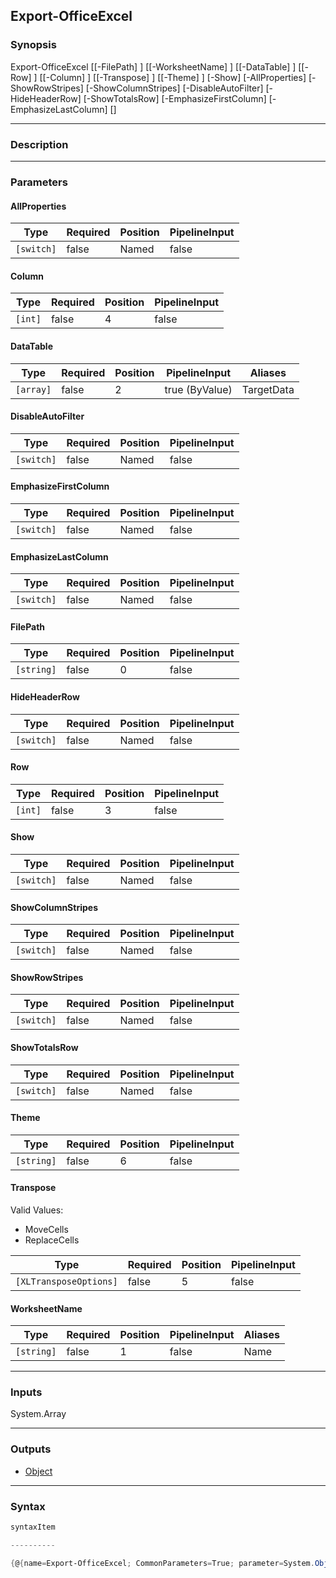 Export-OfficeExcel
------------------

### Synopsis

Export-OfficeExcel [[-FilePath] <string>] [[-WorksheetName] <string>] [[-DataTable] <array>] [[-Row] <int>] [[-Column] <int>] [[-Transpose] <XLTransposeOptions>] [[-Theme] <string>] [-Show] [-AllProperties] [-ShowRowStripes] [-ShowColumnStripes] [-DisableAutoFilter] [-HideHeaderRow] [-ShowTotalsRow] [-EmphasizeFirstColumn] [-EmphasizeLastColumn] [<CommonParameters>]

---

### Description

---

### Parameters
#### **AllProperties**

|Type      |Required|Position|PipelineInput|
|----------|--------|--------|-------------|
|`[switch]`|false   |Named   |false        |

#### **Column**

|Type   |Required|Position|PipelineInput|
|-------|--------|--------|-------------|
|`[int]`|false   |4       |false        |

#### **DataTable**

|Type     |Required|Position|PipelineInput |Aliases   |
|---------|--------|--------|--------------|----------|
|`[array]`|false   |2       |true (ByValue)|TargetData|

#### **DisableAutoFilter**

|Type      |Required|Position|PipelineInput|
|----------|--------|--------|-------------|
|`[switch]`|false   |Named   |false        |

#### **EmphasizeFirstColumn**

|Type      |Required|Position|PipelineInput|
|----------|--------|--------|-------------|
|`[switch]`|false   |Named   |false        |

#### **EmphasizeLastColumn**

|Type      |Required|Position|PipelineInput|
|----------|--------|--------|-------------|
|`[switch]`|false   |Named   |false        |

#### **FilePath**

|Type      |Required|Position|PipelineInput|
|----------|--------|--------|-------------|
|`[string]`|false   |0       |false        |

#### **HideHeaderRow**

|Type      |Required|Position|PipelineInput|
|----------|--------|--------|-------------|
|`[switch]`|false   |Named   |false        |

#### **Row**

|Type   |Required|Position|PipelineInput|
|-------|--------|--------|-------------|
|`[int]`|false   |3       |false        |

#### **Show**

|Type      |Required|Position|PipelineInput|
|----------|--------|--------|-------------|
|`[switch]`|false   |Named   |false        |

#### **ShowColumnStripes**

|Type      |Required|Position|PipelineInput|
|----------|--------|--------|-------------|
|`[switch]`|false   |Named   |false        |

#### **ShowRowStripes**

|Type      |Required|Position|PipelineInput|
|----------|--------|--------|-------------|
|`[switch]`|false   |Named   |false        |

#### **ShowTotalsRow**

|Type      |Required|Position|PipelineInput|
|----------|--------|--------|-------------|
|`[switch]`|false   |Named   |false        |

#### **Theme**

|Type      |Required|Position|PipelineInput|
|----------|--------|--------|-------------|
|`[string]`|false   |6       |false        |

#### **Transpose**

Valid Values:

* MoveCells
* ReplaceCells

|Type                  |Required|Position|PipelineInput|
|----------------------|--------|--------|-------------|
|`[XLTransposeOptions]`|false   |5       |false        |

#### **WorksheetName**

|Type      |Required|Position|PipelineInput|Aliases|
|----------|--------|--------|-------------|-------|
|`[string]`|false   |1       |false        |Name   |

---

### Inputs
System.Array

---

### Outputs
* [Object](https://learn.microsoft.com/en-us/dotnet/api/System.Object)

---

### Syntax
```PowerShell
syntaxItem
```
```PowerShell
----------
```
```PowerShell
{@{name=Export-OfficeExcel; CommonParameters=True; parameter=System.Object[]}}
```
